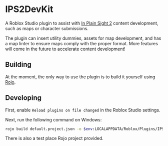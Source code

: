 # IPS2DevKit

A Roblox Studio plugin to assist with [In Plain Sight 2](https://www.roblox.com/games/2901172949) content development, such as maps or character submissions.

The plugin can insert utility dummies, assets for map development, and has a map linter to ensure maps comply with the proper format. More features will come in the future to accelerate content development!

## Building

At the moment, the only way to use the plugin is to build it yourself using [Rojo](https://github.com/rojo-rbx/rojo).

## Developing

First, enable `Reload plugins on file changed` in the Roblox Studio settings.

Next, run the following command on Windows:
```bash
rojo build default.project.json -o $env:LOCALAPPDATA/Roblox/Plugins/IPS2DevKit.rbxm --watch
```

There is also a test place Rojo project provided.
